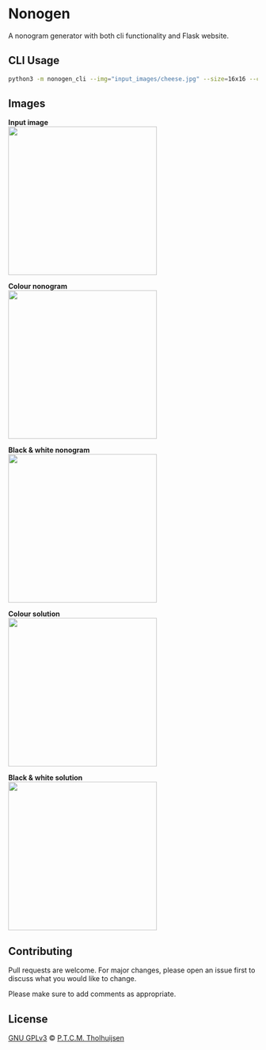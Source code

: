 # Nonogen
A nonogram generator with both cli functionality and Flask website.

## CLI Usage

```bash
python3 -m nonogen_cli --img="input_images/cheese.jpg" --size=16x16 --colour
```

## Images

**Input image**  
<img src="/nonogen/input_images/cheese.jpg?raw=true" width="300" height="300">

**Colour nonogram**  
<img src="/nonogen/nonograms/cheese_colour_nonogram.png?raw=true" width="300" height="300">

**Black & white nonogram**  
<img src="/nonogen/nonograms/cheese_nonogram.png?raw=true" width="300" height="300">

**Colour solution**  
<img src="/nonogen/solutions/cheese_colour_solution.png?raw=true" width="300" height="300">

**Black & white solution**  
<img src="/nonogen/solutions/cheese_solution.png?raw=true" width="300" height="300">

## Contributing

Pull requests are welcome. For major changes, please open an issue first to discuss what you would like to change.

Please make sure to add comments as appropriate.

## License
[GNU GPLv3](https://choosealicense.com/licenses/gpl-3.0/) © [P.T.C.M. Tholhuijsen](https://github.com/mandjevant)
